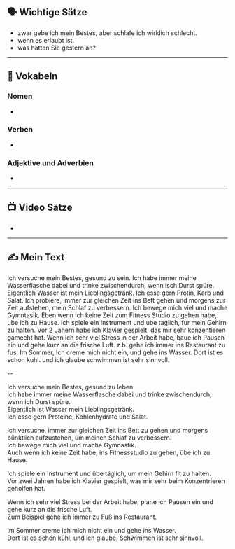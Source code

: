 ## 🗣️ Wichtige Sätze
- zwar gebe ich mein Bestes, aber schlafe ich wirklich schlecht.
- wenn es erlaubt ist.
- was hatten Sie gestern an?

---

## 📖 Vokabeln

### **Nomen**
- 

### **Verben**
- 

### **Adjektive und Adverbien**
-  

---

## 📺 Video Sätze
- 


---

## ✍️ Mein Text
Ich versuche mein Bestes, gesund zu sein. Ich habe immer meine Wasserflasche dabei und trinke zwischendurch, wenn isch Durst spüre. Eigentlich Wasser ist mein Lieblingsgetränk. Ich esse gern Protin, Karb und Salat. Ich probiere, immer zur gleichen Zeit ins Bett gehen und morgens zur Zeit aufstehen, mein Schlaf zu verbessern. Ich bewege mich viel und mache Gymntasik. Eben wenn ich keine Zeit zum Fitness Studio zu gehen habe, ube ich zu Hause.
Ich spiele ein Instrument und ube taglich, fur mein Gehirn zu halten. Vor 2 Jahern habe ich Klavier gespielt, das mir sehr konzentieren gamecht hat. Wenn ich sehr viel Stress in der Arbeit habe, baue ich Pausen ein und gehe kurz an die frische Luft. z.b. gehe ich immer ins Restaurant zu fus. Im Sommer, Ich creme mich nicht ein, und gehe ins Wasser. Dort ist es schon kuhl. und ich glaube schwimmen ist sehr sinnvoll.

--

Ich versuche mein Bestes, gesund zu leben.  
Ich habe immer meine Wasserflasche dabei und trinke zwischendurch, wenn ich Durst spüre.  
Eigentlich ist Wasser mein Lieblingsgetränk.  
Ich esse gern Proteine, Kohlenhydrate und Salat.

Ich versuche, immer zur gleichen Zeit ins Bett zu gehen und morgens pünktlich aufzustehen, um meinen Schlaf zu verbessern.  
Ich bewege mich viel und mache Gymnastik.  
Auch wenn ich keine Zeit habe, ins Fitnessstudio zu gehen, übe ich zu Hause.

Ich spiele ein Instrument und übe täglich, um mein Gehirn fit zu halten.  
Vor zwei Jahren habe ich Klavier gespielt, was mir sehr beim Konzentrieren geholfen hat.  

Wenn ich sehr viel Stress bei der Arbeit habe, plane ich Pausen ein und gehe kurz an die frische Luft.  
Zum Beispiel gehe ich immer zu Fuß ins Restaurant.  

Im Sommer creme ich mich nicht ein und gehe ins Wasser.  
Dort ist es schön kühl, und ich glaube, Schwimmen ist sehr sinnvoll.
